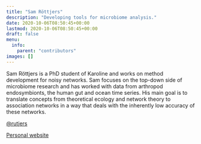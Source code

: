 ```yaml
---
title: "Sam Röttjers"
description: "Developing tools for microbiome analysis."
date: 2020-10-06T08:50:45+00:00
lastmod: 2020-10-06T08:50:45+00:00
draft: false
menu:
  info:
    parent: "contributors"
images: []
---
```


Sam Röttjers is a PhD student of Karoline and works on method development for noisy networks. Sam focuses on the top-down side of microbiome research and has worked with data from arthropod endosymbionts, the human gut and ocean time series. His main goal is to translate concepts from theoretical ecology and network theory to association networks in a way that deals with the inherently low accuracy of these networks.

[@rutjers](https://twitter.com/rutjers)

[Personal website](https://rutjers.science/)
